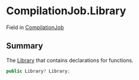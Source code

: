# CompilationJob.Library

Field in [CompilationJob](/docs/api/csharp/yarn.compiler.compilationjob.md)

## Summary


The  [Library](yarn.compiler.compilationjob.library.md)  that contains declarations for
functions.


```csharp
public Library? Library;
```

